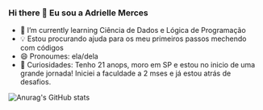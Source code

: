 ### Hi there 👋  Eu sou a Adrielle Merces

- 🌱 I’m currently learning  Ciência de Dados e Lógica de Programação
-  💡 Estou procurando ajuda para os meu primeiros passos mechendo com códigos
- 😄  Pronoumes: ela/dela
-  💛  Curiosidades: Tenho 21 anops, moro em SP e estou no inicio de uma grande jornada! Iniciei a faculdade a 2 mses e já estou atrás de desafios.


![Anurag's GitHub stats](https://github-readme-stats.vercel.app/api?username=adriellemerces&show_icons=true&theme=radical)
